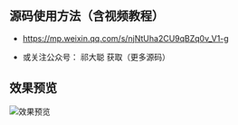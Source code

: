 
## 源码使用方法（含视频教程）

- https://mp.weixin.qq.com/s/njNtUha2CU9qBZq0v_V1-g

- 或关注公众号： 祁大聪 获取（更多源码）

## 效果预览

![效果预览](https://cdn.jsdelivr.net/gh/qidacong/blob-img@master/20220529/效果预览.3pz6dh672qi0.webp)



